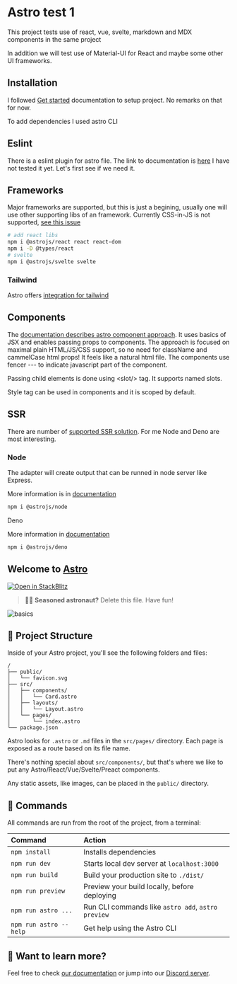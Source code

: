 # Astro test 1

This project tests use of react, vue, svelte, markdown and MDX components in the same project

In addition we will test use of Material-UI for React and maybe some other UI frameworks.

## Installation

I followed [Get started](https://docs.astro.build/en/getting-started/) documentation to setup project. No remarks on that for now.

To add dependencies I used astro CLI

## Eslint

There is a eslint plugin for astro file. The link to documentation is [here](https://ota-meshi.github.io/eslint-plugin-astro/user-guide/)
I have not tested it yet. Let's first see if we need it.

## Frameworks

Major frameworks are supported, but this is just a begining, usually one will use other supporting libs of an framework. Currently CSS-in-JS is not supported, [see this issue](https://github.com/withastro/astro/issues/4432)

```bash
# add react libs
npm i @astrojs/react react react-dom
npm i -D @types/react
# svelte
npm i @astrojs/svelte svelte
```

### Tailwind

Astro offers [integration for tailwind](https://docs.astro.build/en/guides/integrations-guide/tailwind/)

## Components

The [documentation describes astro component approach](https://docs.astro.build/en/core-concepts/astro-components/). It uses basics of JSX and enables passing props to components. The approach is focused on maximal plain HTML/JS/CSS support, so no need for className and cammelCase html props! It feels like a natural html file. The components use fencer --- to indicate javascript part of the component.

Passing child elements is done using \<slot/> tag. It supports named slots.

Style tag can be used in components and it is scoped by default.

## SSR

There are number of [supported SSR solution](https://docs.astro.build/en/guides/integrations-guide/deno/). For me Node and Deno are most interesting.

### Node

The adapter will create output that can be runned in node server like Express.

More information is in [documentation](https://docs.astro.build/en/guides/integrations-guide/node/)

```bash
npm i @astrojs/node
```

Deno

More information in [documentation](https://docs.astro.build/en/guides/integrations-guide/deno/)

```bash
npm i @astrojs/deno
```

## Welcome to [Astro](https://astro.build)

[![Open in StackBlitz](https://developer.stackblitz.com/img/open_in_stackblitz.svg)](https://stackblitz.com/github/withastro/astro/tree/latest/examples/basics)

> 🧑‍🚀 **Seasoned astronaut?** Delete this file. Have fun!

![basics](https://user-images.githubusercontent.com/4677417/186188965-73453154-fdec-4d6b-9c34-cb35c248ae5b.png)

## 🚀 Project Structure

Inside of your Astro project, you'll see the following folders and files:

```
/
├── public/
│   └── favicon.svg
├── src/
│   ├── components/
│   │   └── Card.astro
│   ├── layouts/
│   │   └── Layout.astro
│   └── pages/
│       └── index.astro
└── package.json
```

Astro looks for `.astro` or `.md` files in the `src/pages/` directory. Each page is exposed as a route based on its file name.

There's nothing special about `src/components/`, but that's where we like to put any Astro/React/Vue/Svelte/Preact components.

Any static assets, like images, can be placed in the `public/` directory.

## 🧞 Commands

All commands are run from the root of the project, from a terminal:

| Command                | Action                                             |
| :--------------------- | :------------------------------------------------- |
| `npm install`          | Installs dependencies                              |
| `npm run dev`          | Starts local dev server at `localhost:3000`        |
| `npm run build`        | Build your production site to `./dist/`            |
| `npm run preview`      | Preview your build locally, before deploying       |
| `npm run astro ...`    | Run CLI commands like `astro add`, `astro preview` |
| `npm run astro --help` | Get help using the Astro CLI                       |

## 👀 Want to learn more?

Feel free to check [our documentation](https://docs.astro.build) or jump into our [Discord server](https://astro.build/chat).
